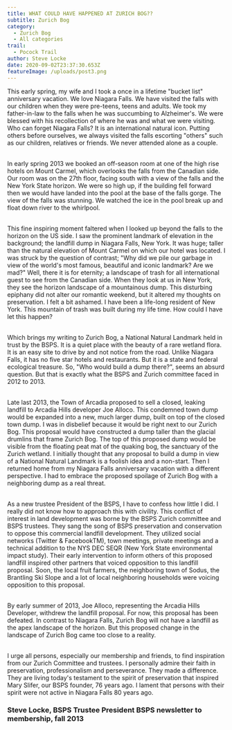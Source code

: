 ```yaml
---
title: WHAT COULD HAVE HAPPENED AT ZURICH BOG??
subtitle: Zurich Bog
category:
  - Zurich Bog
  - All categories
trail:
  - Pocock Trail
author: Steve Locke
date: 2020-09-02T23:37:30.653Z
featureImage: /uploads/post3.png
---
```

This early spring, my wife and I took a once in a lifetime "bucket list" anniversary vacation. We love Niagara Falls. We have visited the falls with our children when they were pre-teens, teens and adults. We took my father-in-law to the falls when he was succumbing to Alzheimer's. We were blessed with his recollection of where he was and what we were visiting. Who can forget Niagara Falls? It is an international natural icon. Putting others before ourselves, we always visited the falls escorting "others" such as our children, relatives or friends. We never attended alone as a couple.

\
In early spring 2013 we booked an off-season room at one of the high rise hotels on Mount Carmel, which overlooks the falls from the Canadian side. Our room was on the 27th floor, facing south with a view of the falls and the New York State horizon. We were so high up, if the building fell forward then we would have landed into the pool at the base of the falls gorge. The view of the falls was stunning. We watched the ice in the pool break up and float down river to the whirlpool.

\
This fine inspiring moment faltered when I looked up beyond the falls to the horizon on the US side. I saw the prominent landmark of elevation in the background; the landfill dump in Niagara Falls, New York. It was huge; taller than the natural elevation of Mount Carmel on which our hotel was located. I was struck by the question of contrast; "Why did we pile our garbage in view of the world's most famous, beautiful and iconic landmark? Are we mad?" Well, there it is for eternity; a landscape of trash for all international guest to see from the Canadian side. When they look at us in New York, they see the horizon landscape of a mountainous dump. This disturbing epiphany did not alter our romantic weekend, but it altered my thoughts on preservation. I felt a bit ashamed. I have been a life-long resident of New York. This mountain of trash was built during my life time. How could I have let this happen?

\
Which brings my writing to Zurich Bog, a National Natural Landmark held in trust by the BSPS. It is a quiet place with the beauty of a rare wetland flora. It is an easy site to drive by and not notice from the road. Unlike Niagara Falls, it has no five star hotels and restaurants. But it is a state and federal ecological treasure. So, "Who would build a dump there?", seems an absurd question. But that is exactly what the BSPS and Zurich committee faced in 2012 to 2013.

\
Late last 2013, the Town of Arcadia proposed to sell a closed, leaking landfill to Arcadia Hills developer Joe Alloco. This condemned town dump would be expanded into a new, much larger dump, built on top of the closed town dump. I was in disbelief because it would be right next to our Zurich Bog. This proposal would have constructed a dump taller than the glacial drumlins that frame Zurich Bog. The top of this proposed dump would be visible from the floating peat mat of the quaking bog, the sanctuary of the Zurich wetland. I initially thought that any proposal to build a dump in view of a National Natural Landmark is a foolish idea and a non-start. Then I returned home from my Niagara Falls anniversary vacation with a different perspective. I had to embrace the proposed spoilage of Zurich Bog with a neighboring dump as a real threat.

\
As a new trustee President of the BSPS, I have to confess how little I did. I really did not know how to approach this with civility. This conflict of interest in land development was borne by the BSPS Zurich committee and BSPS trustees. They sang the song of BSPS preservation and conservation to oppose this commercial landfill development. They utilized social networks (Twitter & FacebookTM), town meetings, private meetings and a technical addition to the NYS DEC SEQR (New York State environmental impact study). Their early intervention to inform others of this proposed landfill inspired other partners that voiced opposition to this landfill proposal. Soon, the local fruit farmers, the neighboring town of Sodus, the Brantling Ski Slope and a lot of local neighboring households were voicing opposition to this proposal.

\
By early summer of 2013, Joe Alloco, representing the Arcadia Hills Developer, withdrew the landfill proposal. For now, this proposal has been defeated. In contrast to Niagara Falls, Zurich Bog will not have a landfill as the apex landscape of the horizon. But this proposed change in the landscape of Zurich Bog came too close to a reality.

\
I urge all persons, especially our membership and friends, to find inspiration from our Zurich Committee and trustees. I personally admire their faith in preservation, professionalism and perseverance. They made a difference. They are living today's testament to the spirit of preservation that inspired Mary Slifer, our BSPS founder, 76 years ago. I lament that persons with their spirit were not active in Niagara Falls 80 years ago.

### **Steve Locke, BSPS Trustee President BSPS newsletter to membership, fall 2013**